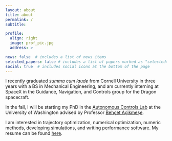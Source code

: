 ```yaml
---
layout: about
title: about
permalink: /
subtitle: 

profile:
  align: right
  image: prof_pic.jpg
  address: >

news: false  # includes a list of news items
selected_papers: false # includes a list of papers marked as "selected={true}"
social: true  # includes social icons at the bottom of the page
---
```


I recently graduated *summa cum laude* from Cornell University in three years with a BS in Mechanical Engineering, and am currently interning at SpaceX in the Guidance, Navigation, and Controls group for the Dragon spacecraft. 

In the fall, I will be starting my PhD in the [Autonomous Controls Lab](https://depts.washington.edu/uwacl/) at the University of Washington advised by Professor [Behçet Açikmeşe](https://www.aa.washington.edu/facultyfinder/behcet-acikmese).

I am interested in trajectory optimization, numerical optimization, numeric methods, developing simulations, and writing performance software. My resume can be found [here](../assets/pdf/Govind_Chari_Resume.pdf).